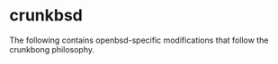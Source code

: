 # crunkbsd

The following contains openbsd-specific modifications that follow the crunkbong philosophy.
